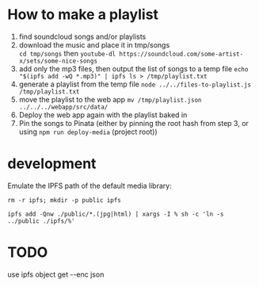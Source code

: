 
# How to make a playlist

1. find soundcloud songs and/or playlists
2. download the music and place it in tmp/songs  
   `cd tmp/songs` then
   `youtube-dl https://soundcloud.com/some-artist-x/sets/some-nice-songs`
3. add only the mp3 files, then output the list of songs to a temp file
   `echo "$(ipfs add -wQ *.mp3)" | ipfs ls > /tmp/playlist.txt`    
4. generate a playlist from the temp file 
   `node ../../files-to-playlist.js /tmp/playlist.txt`
5. move the playlist to the web app 
   `mv /tmp/playlist.json ../../../webapp/src/data/`
6. Deploy the web app again with the playlist baked in
7. Pin the songs to Pinata (either by pinning the root hash from step 3, or using 
   `npm run deploy-media` (project root))

# development

Emulate the IPFS path of the default media library:

`
rm -r ipfs; mkdir -p public ipfs
`

`
ipfs add -Qnw ./public/*.(jpg|html) | xargs -I % sh -c 'ln -s ../public ./ipfs/%'
`

 

# TODO 

use ipfs object get --enc json